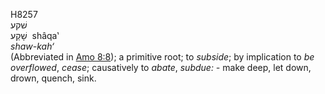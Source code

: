 <body>
  <p>H8257<br>  שׁקע  <br> שָׁקַע  ‎  shâqa‛  <br><i>shaw-kah‘ </i><br>(Abbreviated in <a href="amo008.htm#008">Amo 8:8</a>); a primitive root; to <i>subside</i>; by implication to <i>be</i> <i>overflowed</i>, <i>cease</i>; causatively to <i>abate</i>, <i>subdue: - </i>make deep, let down, drown, quench, sink.<br></p>
 </body>